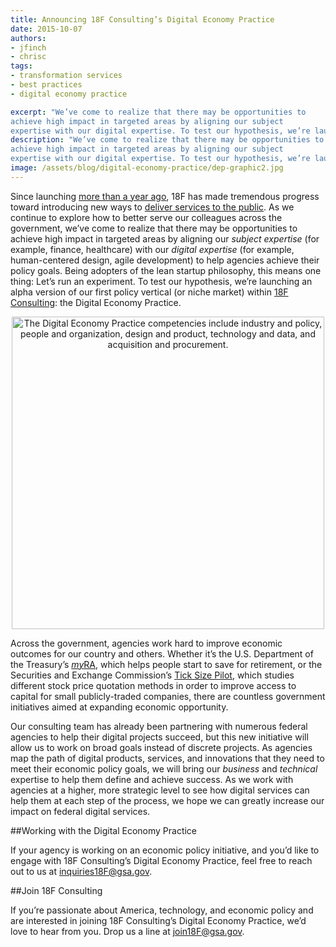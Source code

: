 ```yaml
---
title: Announcing 18F Consulting’s Digital Economy Practice
date: 2015-10-07
authors:
- jfinch
- chrisc
tags:
- transformation services
- best practices
- digital economy practice

excerpt: "We’ve come to realize that there may be opportunities to
achieve high impact in targeted areas by aligning our subject
expertise with our digital expertise. To test our hypothesis, we’re launching an alpha version of our first policy vertical (or niche market) within 18F Consulting: the Digital Economy Practice."
description: "We’ve come to realize that there may be opportunities to
achieve high impact in targeted areas by aligning our subject
expertise with our digital expertise. To test our hypothesis, we’re launching an alpha version of our first policy vertical (or niche market) within 18F Consulting: the Digital Economy Practice."
image: /assets/blog/digital-economy-practice/dep-graphic2.jpg
---
```


Since launching [more than a year
ago](https://18f.gsa.gov/2015/03/20/one-year-in-and-looking-forward/),
18F has made tremendous progress toward introducing new ways to
[deliver services to the public](https://18f.gsa.gov/dashboard/). As
we continue to explore how to better serve our colleagues across the
government, we’ve come to realize that there may be opportunities to
achieve high impact in targeted areas by aligning our *subject
expertise* (for example, finance, healthcare) with our *digital
expertise* (for example, human-centered design, agile development) to
help agencies achieve their policy goals. Being adopters of the lean
startup philosophy, this means one thing: Let’s run an experiment. To
test our hypothesis, we’re launching an alpha version of our first
policy vertical (or niche market) within [18F
Consulting](https://18f.gsa.gov/consulting/): the Digital Economy
Practice.

<div style="text-align:center">
<img src="{{ site.baseurl }}/assets/blog/digital-economy-practice/dep-graphic2.jpg" alt="The Digital Economy Practice competencies include industry and policy, people and organization, design and product, technology and data, and acquisition and procurement." width="500px">
</div>

Across the government, agencies work hard to improve economic outcomes
for our country and others. Whether it’s the U.S. Department of the
Treasury’s <a href="https://myra.treasury.gov/"><em>my</em>RA</a>, which helps people start to save
for retirement, or the Securities and Exchange Commission’s [Tick Size
Pilot](http://www.sec.gov/news/pressrelease/2015-82.html), which
studies different stock price quotation methods in order to improve
access to capital for small publicly-traded companies, there are
countless government initiatives aimed at expanding economic
opportunity.

Our consulting team has already been partnering with numerous federal
agencies to help their digital projects succeed, but this new initiative
will allow us to work on broad goals instead of discrete projects. As
agencies map the path of digital products, services, and innovations
that they need to meet their economic policy goals, we will bring our
*business* and *technical* expertise to help them define and achieve
success. As we work with agencies at a higher, more strategic level to
see how digital services can help them at each step of the process, we
hope we can greatly increase our impact on federal digital services.

##Working with the Digital Economy Practice

If your agency is working on an economic policy initiative, and you’d
like to engage with 18F Consulting’s Digital Economy Practice, feel free
to reach out to us at inquiries18F@gsa.gov.

##Join 18F Consulting

If you’re passionate about America, technology, and economic policy and
are interested in joining 18F Consulting’s Digital Economy Practice,
we’d love to hear from you. Drop us a line at [join18F@gsa.gov](mailto:join18f@gsa.gov).
